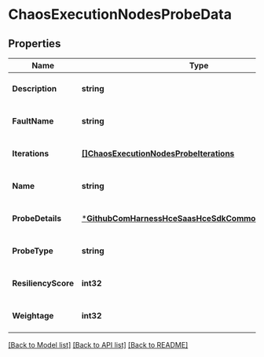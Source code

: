 # ChaosExecutionNodesProbeData

## Properties
Name | Type | Description | Notes
------------ | ------------- | ------------- | -------------
**Description** | **string** |  | [optional] [default to null]
**FaultName** | **string** |  | [optional] [default to null]
**Iterations** | [**[]ChaosExecutionNodesProbeIterations**](chaos_execution_nodes.ProbeIterations.md) |  | [optional] [default to null]
**Name** | **string** |  | [optional] [default to null]
**ProbeDetails** | [***GithubComHarnessHceSaasHceSdkCommonProbeV1Probe**](github_com_harness_hce-saas_hce-sdk_common_probe_v1.Probe.md) |  | [optional] [default to null]
**ProbeType** | **string** |  | [optional] [default to null]
**ResiliencyScore** | **int32** |  | [optional] [default to null]
**Weightage** | **int32** |  | [optional] [default to null]

[[Back to Model list]](../README.md#documentation-for-models) [[Back to API list]](../README.md#documentation-for-api-endpoints) [[Back to README]](../README.md)

